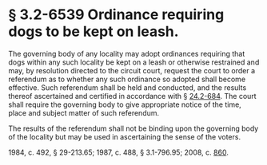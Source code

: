 # § 3.2-6539 Ordinance requiring dogs to be kept on leash.

<p>The governing body of any locality may adopt ordinances requiring that dogs within any such locality be kept on a leash or otherwise restrained and may, by resolution directed to the circuit court, request the court to order a referendum as to whether any such ordinance so adopted shall become effective. Such referendum shall be held and conducted, and the results thereof ascertained and certified in accordance with § <a href='http://law.lis.virginia.gov/vacode/24.2-684/'>24.2-684</a>. The court shall require the governing body to give appropriate notice of the time, place and subject matter of such referendum.</p><p>The results of the referendum shall not be binding upon the governing body of the locality but may be used in ascertaining the sense of the voters.</p><p>1984, c. 492, § 29-213.65; 1987, c. 488, § 3.1-796.95; 2008, c. <a href='http://lis.virginia.gov/cgi-bin/legp604.exe?081+ful+CHAP0860'>860</a>.</p>
